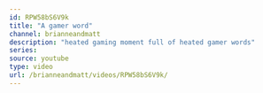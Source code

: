 ```yaml
---
id: RPW58bS6V9k
title: "A gamer word"
channel: brianneandmatt
description: "heated gaming moment full of heated gamer words"
series:
source: youtube
type: video
url: /brianneandmatt/videos/RPW58bS6V9k/
---
```

